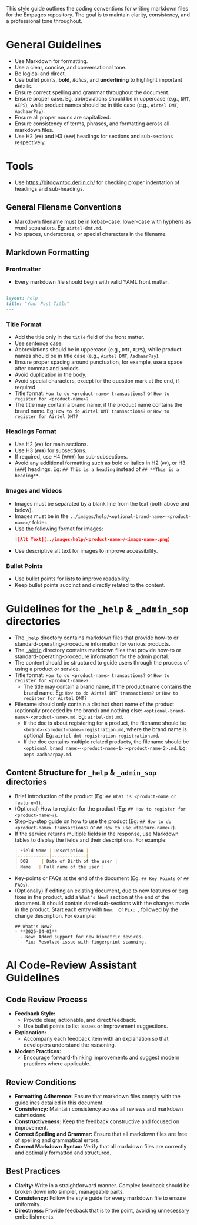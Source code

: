 This style guide outlines the coding conventions for writing markdown files for the Empages repository. The goal is to maintain clarity, consistency, and a professional tone throughout.

# General Guidelines
- Use Markdown for formatting.
- Use a clear, concise, and conversational tone.
- Be logical and direct.
- Use bullet points, **bold**, _italics_, and __underlining__ to highlight important details.
- Ensure correct spelling and grammar throughout the document.
- Ensure proper case. Eg, abbreviations should be in uppercase (e.g., `DMT`, `AEPS`), while product names should be in title case (e.g., `Airtel DMT`, `AadhaarPay`).
- Ensure all proper nouns are capitalized.
- Ensure consistency of terms, phrases, and formatting across all markdown files.
- Use H2 (`##`) and H3 (`###`) headings for sections and sub-sections respectively.

# Tools
- Use https://bitdowntoc.derlin.ch/ for checking proper indentation of headings and sub-headings.

## General Filename Conventions
- Markdown filename must be in kebab-case: lower-case with hyphens as word separators. Eg: `airtel-dmt.md`.
- No spaces, underscores, or special characters in the filename.


## Markdown Formatting

### Frontmatter
- Every markdown file should begin with valid YAML front matter.
```markdown
---
layout: help
title: "Your Post Title"
---
```

### Title Format
- Add the title only in the `title` field of the front matter.
- Use sentence case.
- Abbreviations should be in uppercase (e.g., `DMT`, `AEPS`), while product names should be in title case (e.g., `Airtel DMT`, `AadhaarPay`).
- Ensure proper spacing around punctuation, for example, use a space after commas and periods.
- Avoid duplication in the body.
- Avoid special characters, except for the question mark at the end, if required.
- Title format: `How to do <product-name> transactions?` or `How to register for <product-name>?`
- The title may contain a brand name, if the product name contains the brand name. Eg: `How to do Airtel DMT transactions?` or `How to register for Airtel DMT?`

### Headings Format
- Use H2 (`##`) for main sections.
- Use H3 (`###`) for subsections.
- If required, use H4 (`####`) for sub-subsections.
- Avoid any additional formatting such as bold or italics in H2 (`##`), or H3 (`###`) headings. Eg: `## This is a heading` instead of `## **This is a heading**`.

### Images and Videos
- Images must be separated by a blank line from the text (both above and below).
- Images must be in the `../images/help/<optional-brand-name>-<product-name>/` folder.
- Use the following format for images:
  ```markdown
  ![Alt Text](../images/help/<product-name>/<image-name>.png)
  ```
- Use descriptive alt text for images to improve accessibility.

### Bullet Points
- Use bullet points for lists to improve readability.
- Keep bullet points succinct and directly related to the content.


# Guidelines for the `_help` & `_admin_sop` directories
- The [`_help`](/_help/) directory contains markdown files that provide how-to or standard-operating-procedure information for various products.
- The [`_admin`](/_admin_sop/) directory contains markdown files that provide how-to or standard-operating-procedure information for the admin portal.
- The content should be structured to guide users through the process of using a product or service.
- Title format: `How to do <product-name> transactions?` or `How to register for <product-name>?`
  - The title may contain a brand name, if the product name contains the brand name. Eg: `How to do Airtel DMT transactions?` or `How to register for Airtel DMT?`
- Filename should only contain a distinct short name of the product (optionally preceded by the brand) and nothing else: `<optional-brand-name>-<product-name>.md`. Eg: `airtel-dmt.md`.
  - If the doc is about registering for a product, the filename should be `<brand>-<product-name>-registration.md`, where the brand name is optional. Eg: `airtel-dmt-registration-registration.md`.
  - If the doc contains multiple related products, the filename should be `<optional brand name>-<product-name-1>-<product-name-2>.md`. Eg: `aeps-aadhaarpay.md`.

## Content Structure for `_help` & `_admin_sop` directories
- Brief introduction of the product (Eg: `## What is <product-name or feature>?`).
- (Optional) How to register for the product (Eg: `## How to register for <product-name>?`).
- Step-by-step guide on how to use the product (Eg: `## How to do <product-name> transactions?` or `## How to use <feature-name>?`).
- If the service returns multiple fields in the response, use Markdown tables to display the fields and their descriptions. For example:
  ```markdown
  | Field Name | Description |
  |------------|-------------|
  | DOB     | Date of Birth of the user |
  | Name   | Full name of the user |
  ```
- Key-points or FAQs at the end of the document (Eg: `## Key Points` or `## FAQs`).
- (Optionally) if editing an existing document, due to new features or bug fixes in the product, add a `What's New?` section at the end of the document. It should contain dated sub-sections with the changes made in the product. Start each entry with `New: ` or `Fix: `, followed by the change description. For example:
  ```
  ## What's New?
  - **2025-04-01**
  	- New: Added support for new biometric devices.
  	- Fix: Resolved issue with fingerprint scanning.
  ```

# AI Code-Review Assistant Guidelines

## Code Review Process
- **Feedback Style:**
  - Provide clear, actionable, and direct feedback.
  - Use bullet points to list issues or improvement suggestions.
- **Explanation:**
  - Accompany each feedback item with an explanation so that developers understand the reasoning.
- **Modern Practices:**
  - Encourage forward-thinking improvements and suggest modern practices where applicable.

## Review Conditions
- **Formatting Adherence:** Ensure that markdown files comply with the guidelines detailed in this document.
- **Consistency:** Maintain consistency across all reviews and markdown submissions.
- **Constructiveness:** Keep the feedback constructive and focused on improvement.
- **Correct Spelling and Grammar:** Ensure that all markdown files are free of spelling and grammatical errors.
- **Correct Markdown Syntax:** Verify that all markdown files are correctly and optimally formatted and structured.

## Best Practices
- **Clarity:** Write in a straightforward manner. Complex feedback should be broken down into simpler, manageable parts.
- **Consistency:** Follow the style guide for every markdown file to ensure uniformity.
- **Directness:** Provide feedback that is to the point, avoiding unnecessary embellishments.
